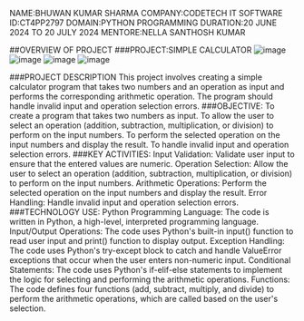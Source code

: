 NAME:BHUWAN KUMAR SHARMA
COMPANY:CODETECH IT SOFTWARE
ID:CT4PP2797
DOMAIN:PYTHON PROGRAMMING
DURATION:20 JUNE 2024 TO 20 JULY 2024
MENTORE:NELLA SANTHOSH KUMAR

##OVERVIEW OF PROJECT
###PROJECT:SIMPLE CALCULATOR
![image](https://github.com/bhuwan2001/CODETECH-TASK1/assets/173383971/b5c03468-7421-4ad4-8155-53ed63605588)
![image](https://github.com/bhuwan2001/CODETECH-TASK1/assets/173383971/fca6bbcf-a1bd-4108-990f-854a85e5b517)
![image](https://github.com/bhuwan2001/CODETECH-TASK1/assets/173383971/323fb707-0973-4f25-9250-8672c18192ba)
![image](https://github.com/bhuwan2001/CODETECH-TASK1/assets/173383971/10091094-dfe6-4a69-a9f8-c82c50a0dd08)

###PROJECT DESCRIPTION
This project involves creating a simple calculator program that takes two numbers and an operation as input and performs the corresponding arithmetic operation. The program should handle invalid input and operation selection errors.
###OBJECTIVE:
To create a program that takes two numbers as input.
To allow the user to select an operation (addition, subtraction, multiplication, or division) to perform on the input numbers.
To perform the selected operation on the input numbers and display the result.
To handle invalid input and operation selection errors.
###KEY ACTIVITIES:
Input Validation: Validate user input to ensure that the entered values are numeric.
Operation Selection: Allow the user to select an operation (addition, subtraction, multiplication, or division) to perform on the input numbers.
Arithmetic Operations: Perform the selected operation on the input numbers and display the result.
Error Handling: Handle invalid input and operation selection errors.
###TECHNOLOGY USE:
Python Programming Language: The code is written in Python, a high-level, interpreted programming language.
Input/Output Operations: The code uses Python's built-in input() function to read user input and print() function to display output.
Exception Handling: The code uses Python's try-except block to catch and handle ValueError exceptions that occur when the user enters non-numeric input.
Conditional Statements: The code uses Python's if-elif-else statements to implement the logic for selecting and performing the arithmetic operations.
Functions: The code defines four functions (add, subtract, multiply, and divide) to perform the arithmetic operations, which are called based on the user's selection.
